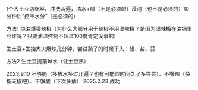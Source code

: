 1个大土豆切细丝、冲洗两遍，清水+醋（不是必须的）浸泡（也不是必须的）10分钟后“控干水分”（是必须的）

方法1
烧油爆香辣椒（为什么大部分用干辣椒不用湿辣椒？是因为湿辣椒在油锅里会炸吗？只要油温控制不超过100度肯定没事的）

生土豆+生抽大火爆炒几分钟，尝试熟了的时候下入：醋、盐、蒜

方法2
生土豆提前焯水（让土豆熟）



2023.9.10 不够脆（多放水多过几遍？也有可能炒时间久了多尝尝）、不够辣（换指天椒吧）、不够酸（下次多放）
2025.2.23 成功